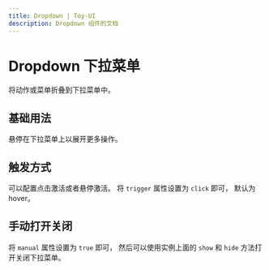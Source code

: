 ```yaml
---
title: Dropdown | Toy-UI
description: Dropdown 组件的文档
---
```


# Dropdown 下拉菜单
将动作或菜单折叠到下拉菜单中。

## 基础用法
悬停在下拉菜单上以展开更多操作。

<preview path="../demo/Dropdown/Basic.vue" title="基础用法" description="Dropdown 基础用法"></preview>


## 触发方式
可以配置点击激活或者悬停激活。
将 `trigger` 属性设置为 `click` 即可， 默认为 hover。

<preview path="../demo/Dropdown/Trigger.vue" title="触发方式" description="Dropdown 触发方式"></preview>


## 手动打开关闭
将 `manual` 属性设置为 `true` 即可， 然后可以使用实例上面的 `show` 和 `hide` 方法打开关闭下拉菜单。

<preview path="../demo/Dropdown/Manual.vue" title="手动打开关闭" description="Dropdown 手动打开关闭"></preview>